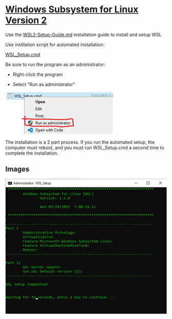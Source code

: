 # [Windows Subsystem for Linux Version 2](https://docs.microsoft.com/en-us/windows/wsl/)

Use the [WSL2-Setup-Guide.md](https://github.com/cal-sc/WSL/blob/main/WSL2-Setup-Guide.md) installation guide to install and setup WSL

Use instllation script for automated installation:

[WSL_Setup.cmd](https://github.com/cal-sc/WSL/archive/refs/tags/v1.0.0.zip)

Be sure to run the program as an administrator:
- Right-click the program

- Select "Run as administrator"

![Run-As-Administrator](./Images/Run-As-Administrator.png)

The installation is a 2 part process.
If you run the automated setup, the computer must reboot, and you must run WSL_Setup.cmd a second time to complete the installation.


## Images

![Completed](./Images/WSL_Setup_Completed.png)
